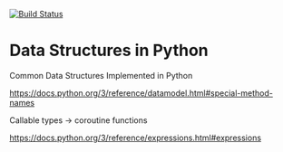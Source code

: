 [![Build Status](https://travis-ci.org/taciogt/data-structures-in-python.svg?branch=master)](https://travis-ci.org/taciogt/data-structures-in-python)

# Data Structures in Python

Common Data Structures Implemented in Python


https://docs.python.org/3/reference/datamodel.html#special-method-names 

Callable types -> coroutine functions

https://docs.python.org/3/reference/expressions.html#expressions
